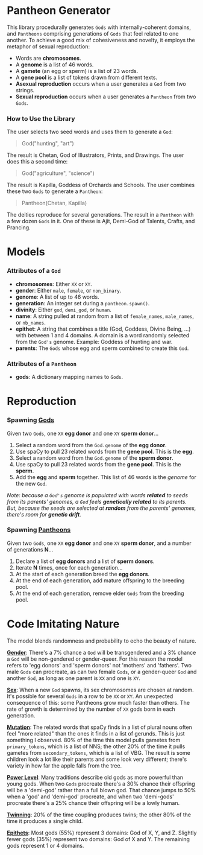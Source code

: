 # Pantheon Generator

This library procedurally generates `Gods` with internally-coherent domains,
and `Pantheons` comprising generations of `Gods` that feel related to one
another. To achieve a good mix of cohesiveness and novelty, it employs the
metaphor of sexual reproduction:

* Words are **chromosomes**.
* A **genome** is a list of 46 words.
* A **gamete** (an egg or sperm) is a list of 23 words.
* A **gene pool** is a list of tokens drawn from different texts.
* **Asexual reproduction** occurs when a user generates a `God` from two strings.
* **Sexual reproduction** occurs when a user generates a `Pantheon` from two `Gods`.

### How to Use the Library

The user selects two seed words and uses them to generate a `God`:

> God("hunting", "art")

The result is Chetan, God of Illustrators, Prints, and Drawings. The user does
this a second time:

> God("agriculture", "science")

The result is Kapilla, Goddess of Orchards and Schools. The user combines these
two `Gods` to generate a `Pantheon`:

> Pantheon(Chetan, Kapilla)

The deities reproduce for several generations. The result in a `Pantheon` with a
few dozen `Gods` in it. One of these is Ajit, Demi-God of Talents, Crafts, and
Prancing.



# Models

### Attributes of a `God`

* **chromosomes**: Either `XX` or `XY`.
* **gender**: Either `male`, `female`, or `non_binary`.
* **genome**: A list of up to 46 words.
* **generation**: An integer set during a `pantheon.spawn()`.
* **divinity**: Either `god`, `demi_god`, or `human`.
* **name**: A string pulled at random from a list of `female_names`, `male_names`, or `nb_names`.
* **epithet**: A string that combines a title (God, Goddess, Divine Being, ...) with between 1 and 4 domains. A domain is a word randomly selected from the `God's` genome. Example: Goddess of hunting and war.
* **parents**: The `Gods` whose egg and sperm combined to create this `God`.

### Attributes of a `Pantheon`

* **gods**: A dictionary mapping names to `Gods`.

# Reproduction

### Spawning [Gods](https://github.com/carawarner/pantheon/blob/master/pantheon/scripts/gods.py)

Given two `Gods`, one `XX` **egg donor** and one `XY` **sperm donor**...

1. Select a random word from the `God.genome` of the **egg donor**.
1. Use spaCy to pull 23 related words from the **gene pool**. This is the **egg**.
1. Select a random word from the `God.genome` of the **sperm donor**.
1. Use spaCy to pull 23 related words from the **gene pool**. This is the **sperm**.
1. Add the **egg** and **sperm** together. This list of 46 words is the *genome* for the new `God`.

_Note: because a `God's` genome is populated with words **related** to seeds from its parents' genomes, a `God` feels **genetically related** to its parents. But, because the seeds are selected at **random** from the parents' genomes, there's room for **genetic drift**._

### Spawning [Pantheons](https://github.com/carawarner/pantheon/blob/master/pantheon/scripts/pantheons.py)

Given two `Gods`, one `XX` **egg donor** and one `XY` **sperm donor**, and a number of generations **N**...

1. Declare a list of **egg donors** and a list of **sperm donors**.
1. Iterate **N** times, once for each generation...
1. At the start of each generation breed the **egg donors**.
1. At the end of each generation, add mature offspring to the breeding pool.
1. At the end of each generation, remove elder `Gods` from the breeding pool.


# Code Imitating Nature

The model blends randomness and probability to echo the beauty of nature.

**[Gender](https://github.com/carawarner/pantheon/blob/master/pantheon/scripts/gods.py#L26-L35)**: There's a 7% chance a `God` will be transgendered and a 3% chance a `God` will be non-gendered or gender-queer. For this reason the model refers to 'egg donors' and 'sperm donors' not 'mothers' and 'fathers'. Two male `Gods` can procreate, as can two female `Gods`, or a gender-queer `God` and another `God`, as long as one parent is `XX` and one is `XY`.

**[Sex](https://github.com/carawarner/pantheon/blob/master/pantheon/scripts/gods.py#L57)**: When a new `God` spawns, its sex chromosomes are chosen at random. It's possible for several `Gods` in a row to be `XX` or `XY`. An unexpected consequence of this: some Pantheons grow much faster than others. The rate of growth is determined by the number of `XX` gods born in each generation.

**[Mutation](https://github.com/carawarner/pantheon/blob/master/pantheon/scripts/gods.py#L170-L172)**: The related words that spaCy finds in a list of plural nouns often feel "more related" than the ones it finds in a list of gerunds. This is just something I observed. 80% of the time this model pulls gametes from `primary_tokens`, which is a list of NNS; the other 20% of the time it pulls gametes from `secondary_tokens`, which is a list of VBG. The result is some children look a lot like their parents and some look very different; there's variety in how far the apple falls from the tree.

**[Power Level](https://github.com/carawarner/pantheon/blob/master/pantheon/scripts/gods.py#L12-L24)**: Many traditions describe old gods as more powerful than young gods. When two `Gods` procreate there's a 30% chance their offspring will be a 'demi-god' rather than a full blown god. That chance jumps to 50% when a 'god' and 'demi-god' procreate, and when two 'demi-gods' procreate there's a 25% chance their offspring will be a lowly human.

**[Twinning](https://github.com/carawarner/pantheon/blob/master/pantheon/scripts/pantheons.py#L65)**: 20% of the time coupling produces twins; the other 80% of the time it produces a single child.

**[Epithets](https://github.com/carawarner/pantheon/blob/master/pantheon/scripts/gods.py#L149)**: Most gods (55%) represent 3 domains: God of X, Y, and Z. Slightly fewer gods (35%) represent two domains: God of X and Y. The remaining gods represent 1  or 4 domains.
